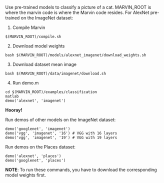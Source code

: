 Use pre-trained models to classify a picture of a cat. MARVIN_ROOT is where the marvin code is where the Marvin code resides. For AlexNet pre-trained on the ImageNet dataset:

1. Compile Marvin

  ```
  $(MARVIN_ROOT)/compile.sh
  ```
2. Download model weights

  ```
  bash $(MARVIN_ROOT)/models/alexnet_imagenet/download_weights.sh
  ```
3. Download dataset mean image

  ```
  bash $(MARVIN_ROOT)/data/imagenet/download.sh
  ```
4. Run demo.m

  ```
  cd $(MARVIN_ROOT)/examples/classification
  matlab
  demo('alexnet', 'imagenet')
  ```

**Hooray!**

Run demos of other models on the ImageNet dataset:
```
demo('googlenet', 'imagenet')
demo('vgg', 'imagenet', '16') # VGG with 16 layers
demo('vgg', 'imagenet', '19') # VGG with 19 layers
```

Run demos on the Places dataset:
```
demo('alexnet', 'places')
demo('googlenet', 'places')
```

**NOTE**: To run these commands, you have to download the corresponding model weights first.
